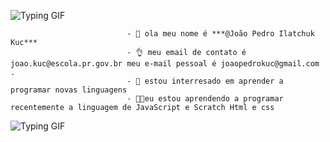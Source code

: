 
 
 ![Typing GIF](https://media.tenor.com/3Ld3qkxnrC8AAAAd/the-boys-a-train.gif)


                              - 👦 ola meu nome é ***@João Pedro Ilatchuk Kuc***
                              - 👌 meu email de contato é joao.kuc@escola.pr.gov.br meu e-mail pessoal é joaopedrokuc@gmail.com .
                              - 🧠 estou interresado em aprender a programar novas linguagens
                              - 🧑‍💻eu estou aprendendo a programar recentemente a linguagem de JavaScript e Scratch Html e css

  
   ![Typing GIF](https://gifdb.com/images/featured/vaporwave-mxa15mtookmrjlyk.gif)





<!---
joaopedro4i1/joaopedro4i1 is a ✨ special ✨ repository because its `README.md` (this file) appears on your GitHub profile.
You can click the Preview link to take a look at your changes.
--->


